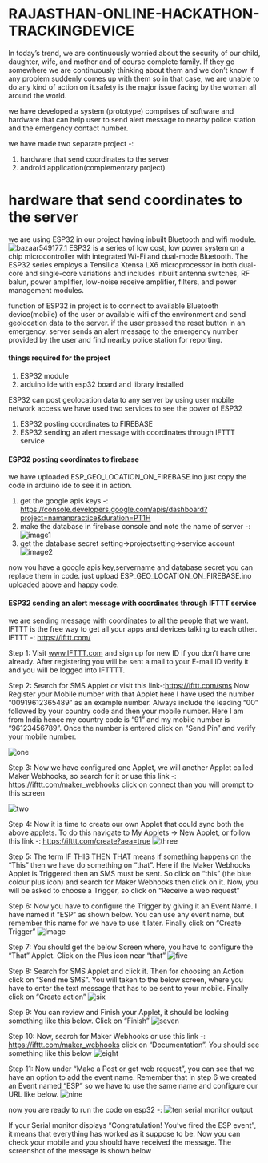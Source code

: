 # RAJASTHAN-ONLINE-HACKATHON-TRACKINGDEVICE
In today’s trend, we are continuously worried about the security of our child, daughter, wife, and mother and of course complete family. 
If they go somewhere we are continuously thinking about them and we don’t know if any problem suddenly comes up with them so in that case, we are unable to do any kind of action on it.safety is the major issue facing by the woman all around the world.

we have developed a system (prototype) comprises of software and hardware that can help user to send alert message to nearby police station and the emergency contact number.
 
we have made two separate project -:
1. hardware that send coordinates to the server 
2. android application(complementary project)


# hardware that send coordinates to the server

we are using ESP32 in our project having inbuilt Bluetooth and wifi module.
![bazaar549177_1](https://user-images.githubusercontent.com/19189211/42413423-3ced7df4-823d-11e8-90f8-30e8c851253b.jpg)
ESP32 is a series of low cost, low power system on a chip microcontroller with integrated Wi-Fi and dual-mode Bluetooth. The ESP32 series employs a Tensilica Xtensa LX6 microprocessor in both dual-core and single-core variations and includes inbuilt antenna switches, RF balun, power amplifier, low-noise receive amplifier, filters, and power management modules. 

function of ESP32 in  project is to connect to available Bluetooth device(mobile) of the user or available wifi of the environment and send geolocation data to the server. if the user pressed the reset button in an emergency.  server sends an alert message to the emergency number provided by the user and find nearby police station for reporting.

#### things required for the project
1. ESP32 module
2. arduino ide with esp32 board and library installed

ESP32 can post geolocation data to any server by using user mobile network access.we have used two services to see the power of ESP32 
1. ESP32 posting coordinates to FIREBASE
2. ESP32 sending an alert message with coordinates through IFTTT service


#### ESP32 posting coordinates to firebase
we have uploaded ESP_GEO_LOCATION_ON_FIREBASE.ino just copy the code in arduino ide to see it in action.
1. get the google apis keys -: https://console.developers.google.com/apis/dashboard?project=namanpractice&duration=PT1H
2. make the database in firebase console and note the name of server -:
![image1](https://user-images.githubusercontent.com/19189211/42413654-398a3fb2-8242-11e8-9293-dd956ed37bab.png)
3. get the database secret setting->projectsetting->service account
![image2](https://user-images.githubusercontent.com/19189211/42413676-8f07a4c0-8242-11e8-9714-54af5f54648c.png)

now you have a google apis key,servername and database secret you can replace them in code.
just upload ESP_GEO_LOCATION_ON_FIREBASE.ino uploaded above and happy code.

#### ESP32 sending an alert message with coordinates through IFTTT service
we are sending message with coordinates to all the people that we want.
IFTTT is the free way to get all your apps and devices talking to each other.
IFTTT -: https://ifttt.com/

Step 1: Visit www.IFTTT.com and sign up for new ID if you don’t have one already. After registering you will be sent a mail to your E-mail ID verify it and you will be logged into IFTTTT.

Step 2: Search for SMS Applet or visit this link-:https://ifttt.com/sms 
Now Register your Mobile number with that Applet here I have used the number “00919612365489” as an example number. Always include the leading “00” followed by your country code and then your mobile number. Here I am from India hence my country code is “91” and my mobile number is “96123456789”. Once the number is entered click on “Send Pin” and verify your mobile number.

![one](https://user-images.githubusercontent.com/19189211/42413741-55697d36-8244-11e8-8f7d-3ea2fd04f871.png)

Step 3: Now we have configured one Applet, we will another Applet called Maker Webhooks, so search for it or use this link -: https://ifttt.com/maker_webhooks
click on connect than you will prompt to this screen

![two](https://user-images.githubusercontent.com/19189211/42413771-c33690a6-8244-11e8-9bf6-7b691d946c1c.png)

Step 4: Now it is time to create our own Applet that could sync both the above applets. To do this navigate to My Applets -> New Applet, or follow this link -: https://ifttt.com/create?aea=true
![three](https://user-images.githubusercontent.com/19189211/42413787-5480b6cc-8245-11e8-87f8-c881751d6b54.png)

Step 5: The term IF THIS THEN THAT means if something happens on the “This” then we have do something on “that”. Here if the Maker Webhooks Applet is Triggered then an SMS must be sent. So click on “this” (the blue colour plus icon) and search for Maker Webhooks then click on it. Now, you will be asked to choose a Trigger, so click on “Receive a web request”

Step 6: Now you have to configure the Trigger by giving it an Event Name. I have named it “ESP” as shown below. You can use any event name, but remember this name for we have to use it later. Finally click on “Create Trigger”
![image](https://user-images.githubusercontent.com/19189211/42413813-d67897d0-8245-11e8-827c-d32c062e8268.png)

Step 7: You should get the below Screen where, you have to configure the “That” Applet.  Click on the Plus icon near “that”
 ![five](https://user-images.githubusercontent.com/19189211/42413826-30a45802-8246-11e8-9078-e7cce1bcdaba.png)
 
Step 8: Search for SMS Applet and click it. Then for choosing an Action click on “Send me SMS”. You will taken to the below screen, where you have to enter the text message that has to be sent to your mobile. Finally click on “Create action”
 ![six](https://user-images.githubusercontent.com/19189211/42413838-89695a50-8246-11e8-827d-b34aec6c725a.png)
 
Step 9: You can review and Finish your Applet, it should be looking something like this below. Click on “Finish”
![seven](https://user-images.githubusercontent.com/19189211/42413855-e5847d38-8246-11e8-9463-c956b5cb1509.png)

Step 10: Now, search for Maker Webhooks or use this link -: https://ifttt.com/maker_webhooks
click on “Documentation”. You should see something like this below
![eight](https://user-images.githubusercontent.com/19189211/42413881-40ac8458-8247-11e8-8543-ead19127907c.png)

Step 11: Now under “Make a Post or get web request”, you can see that we have an option to add the event name. Remember that in step 6 we created an Event named “ESP” so we have to use the same name and configure our URL like below.
![nine](https://user-images.githubusercontent.com/19189211/42413890-8317109c-8247-11e8-8c02-51b0d9710d0f.png)

now you are ready to run the code on esp32 -:
![ten](https://user-images.githubusercontent.com/19189211/42413914-3c996ef2-8248-11e8-9e09-86e2059b9b43.png)
serial monitor output

If your Serial monitor displays “Congratulation! You’ve fired the ESP event”, it means that everything has worked as it suppose to be. Now you can check your mobile and you should have received the message. The screenshot of the message is shown below




 



 
 
